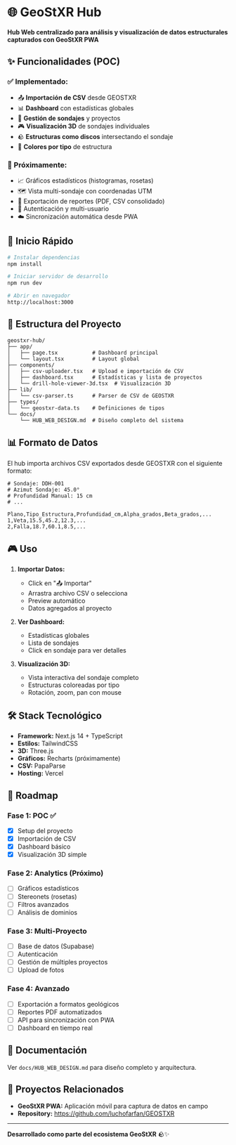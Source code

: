 # 🌐 GeoStXR Hub

**Hub Web centralizado para análisis y visualización de datos estructurales capturados con GeoStXR PWA**

## ✨ Funcionalidades (POC)

### ✅ Implementado:
- 📤 **Importación de CSV** desde GEOSTXR
- 📊 **Dashboard** con estadísticas globales
- 🔬 **Gestión de sondajes** y proyectos
- 🎮 **Visualización 3D** de sondajes individuales
- 🪨 **Estructuras como discos** intersectando el sondaje
- 🎨 **Colores por tipo** de estructura

### 🚧 Próximamente:
- 📈 Gráficos estadísticos (histogramas, rosetas)
- 🗺️ Vista multi-sondaje con coordenadas UTM
- 📑 Exportación de reportes (PDF, CSV consolidado)
- 🔐 Autenticación y multi-usuario
- ☁️ Sincronización automática desde PWA

## 🚀 Inicio Rápido

```bash
# Instalar dependencias
npm install

# Iniciar servidor de desarrollo
npm run dev

# Abrir en navegador
http://localhost:3000
```

## 📂 Estructura del Proyecto

```
geostxr-hub/
├── app/
│   ├── page.tsx           # Dashboard principal
│   └── layout.tsx         # Layout global
├── components/
│   ├── csv-uploader.tsx   # Upload e importación de CSV
│   ├── dashboard.tsx      # Estadísticas y lista de proyectos
│   └── drill-hole-viewer-3d.tsx  # Visualización 3D
├── lib/
│   └── csv-parser.ts      # Parser de CSV de GEOSTXR
├── types/
│   └── geostxr-data.ts    # Definiciones de tipos
└── docs/
    └── HUB_WEB_DESIGN.md  # Diseño completo del sistema
```

## 📊 Formato de Datos

El hub importa archivos CSV exportados desde GEOSTXR con el siguiente formato:

```csv
# Sondaje: DDH-001
# Azimut Sondaje: 45.0°
# Profundidad Manual: 15 cm
# ...

Plano,Tipo_Estructura,Profundidad_cm,Alpha_grados,Beta_grados,...
1,Veta,15.5,45.2,12.3,...
2,Falla,18.7,60.1,8.5,...
```

## 🎮 Uso

1. **Importar Datos:**
   - Click en "📤 Importar"
   - Arrastra archivo CSV o selecciona
   - Preview automático
   - Datos agregados al proyecto

2. **Ver Dashboard:**
   - Estadísticas globales
   - Lista de sondajes
   - Click en sondaje para ver detalles

3. **Visualización 3D:**
   - Vista interactiva del sondaje completo
   - Estructuras coloreadas por tipo
   - Rotación, zoom, pan con mouse

## 🛠️ Stack Tecnológico

- **Framework:** Next.js 14 + TypeScript
- **Estilos:** TailwindCSS
- **3D:** Three.js
- **Gráficos:** Recharts (próximamente)
- **CSV:** PapaParse
- **Hosting:** Vercel

## 📝 Roadmap

### Fase 1: POC ✅
- [x] Setup del proyecto
- [x] Importación de CSV
- [x] Dashboard básico
- [x] Visualización 3D simple

### Fase 2: Analytics (Próximo)
- [ ] Gráficos estadísticos
- [ ] Stereonets (rosetas)
- [ ] Filtros avanzados
- [ ] Análisis de dominios

### Fase 3: Multi-Proyecto
- [ ] Base de datos (Supabase)
- [ ] Autenticación
- [ ] Gestión de múltiples proyectos
- [ ] Upload de fotos

### Fase 4: Avanzado
- [ ] Exportación a formatos geológicos
- [ ] Reportes PDF automatizados
- [ ] API para sincronización con PWA
- [ ] Dashboard en tiempo real

## 📖 Documentación

Ver `docs/HUB_WEB_DESIGN.md` para diseño completo y arquitectura.

## 🔗 Proyectos Relacionados

- **GeoStXR PWA:** Aplicación móvil para captura de datos en campo
- **Repository:** https://github.com/luchofarfan/GEOSTXR

---

**Desarrollado como parte del ecosistema GeoStXR** 🪨✨

